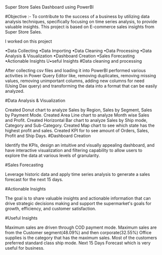Super Store Sales Dashboard using PowerBI

#Objective :- To contribute to the success of a business by utilizing data analysis techniques, specifically focusing on time series analysis, to provide valuable insights. This project is based on E-commerce sales insights from Super Store Sales.

I worked on this project

•Data Collecting
•Data Importing
•Data Cleaning
•Data Processing
•Data Analysis & Visualization
•Dashboard Creation
•Sales Forecasting
•Actionable Insights
U•seful Insights
#Data cleaning and processing

After collecting csv files and loading it into PowerBI performed various activities in Power Query Editor like, removing duplicates, removing missing values, removing unimportant columns, adding new columns for need (Using Dax query) and transforming the data into a format that can be easily analyzed.

#Data Analysis & Visualization

Created Donut chart to analyze Sales by Region, Sales by Segment, Sales by Payment Mode.
Created Area Line chart to analyze Month wise Sales and Profit.
Created Horizontal Bar chart to analyze Sales by Ship mode, Category and Sub-Category.
Created Map chart to see which state has the highest profit and sales.
Created KPI for to see amount of Orders, Sales, Profit and Ship Days.
#Dashboard Creation

Identify the KPIs, design an intuitive and visually appealing dashboard, and have interactive visualization and filtering capability to allow users to explore the data at various levels of granularity.

#Sales Forecasting

Leverage historic data and apply time series analysis to generate a sales forecast for the next 15 days.

#Actionable Insights

The goal is to share valuable insights and actionable information that can drive strategic decisions making and support the supermarket's goals for growth, efficiency, and customer satisfaction.

#Useful Insights

Maximum sales are driven through COD payment mode.
Maximum sales are from the Customer segment(48.09%) and then corporate(32.55%)
Office supplies is the category that has the maximum sales.
Most of the customers preferred standard class ship mode.
Next 15 Days Forecast which is very useful for business.
